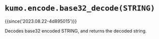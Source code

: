# `kumo.encode.base32_decode(STRING)`

{{since('2023.08.22-4d895015')}}

Decodes base32 encoded STRING, and returns the decoded string.

